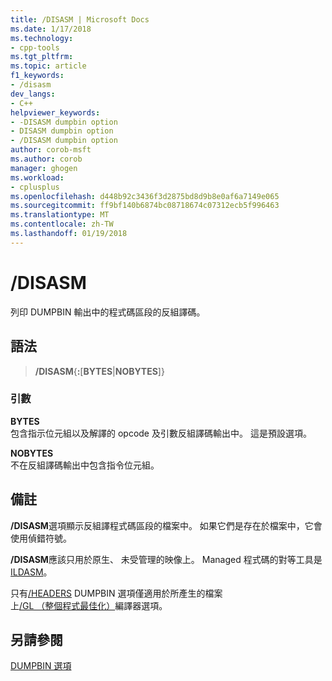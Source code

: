 ```yaml
---
title: /DISASM | Microsoft Docs
ms.date: 1/17/2018
ms.technology:
- cpp-tools
ms.tgt_pltfrm: 
ms.topic: article
f1_keywords:
- /disasm
dev_langs:
- C++
helpviewer_keywords:
- -DISASM dumpbin option
- DISASM dumpbin option
- /DISASM dumpbin option
author: corob-msft
ms.author: corob
manager: ghogen
ms.workload:
- cplusplus
ms.openlocfilehash: d448b92c3436f3d2875bd8d9b8e0af6a7149e065
ms.sourcegitcommit: ff9bf140b6874bc08718674c07312ecb5f996463
ms.translationtype: MT
ms.contentlocale: zh-TW
ms.lasthandoff: 01/19/2018
---
```

# <a name="disasm"></a>/DISASM

列印 DUMPBIN 輸出中的程式碼區段的反組譯碼。

## <a name="syntax"></a>語法

> **/DISASM**{**:**\[**BYTES**|**NOBYTES**]}  

### <a name="arguments"></a>引數

**BYTES**  
包含指示位元組以及解譯的 opcode 及引數反組譯碼輸出中。 這是預設選項。

**NOBYTES**  
不在反組譯碼輸出中包含指令位元組。

## <a name="remarks"></a>備註

**/DISASM**選項顯示反組譯程式碼區段的檔案中。 如果它們是存在於檔案中，它會使用偵錯符號。

**/DISASM**應該只用於原生、 未受管理的映像上。 Managed 程式碼的對等工具是[ILDASM](/dotnet/framework/tools/ildasm-exe-il-disassembler)。

只有[/HEADERS](../../build/reference/headers.md) DUMPBIN 選項僅適用於所產生的檔案上[/GL （整個程式最佳化）](../../build/reference/gl-whole-program-optimization.md)編譯器選項。

## <a name="see-also"></a>另請參閱

[DUMPBIN 選項](../../build/reference/dumpbin-options.md)  
